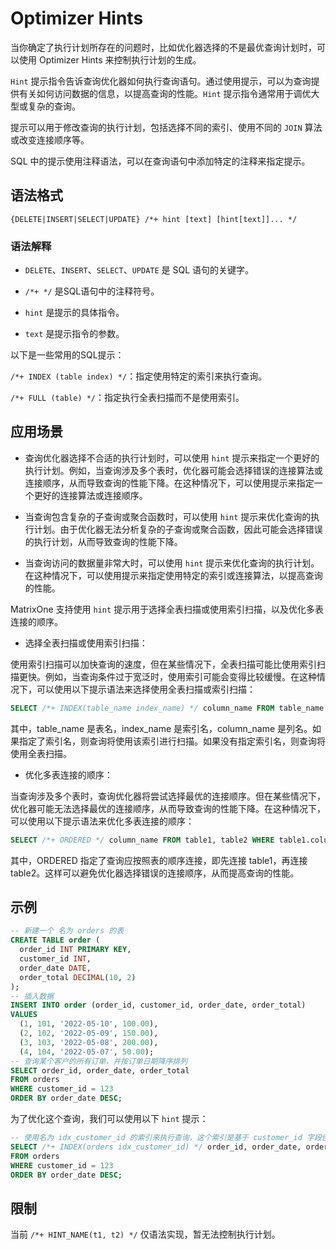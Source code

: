 # Optimizer Hints

当你确定了执行计划所存在的问题时，比如优化器选择的不是最优查询计划时，可以使用 Optimizer Hints 来控制执行计划的生成。

`Hint` 提示指令告诉查询优化器如何执行查询语句。通过使用提示，可以为查询提供有关如何访问数据的信息，以提高查询的性能。`Hint` 提示指令通常用于调优大型或复杂的查询。

提示可以用于修改查询的执行计划，包括选择不同的索引、使用不同的 `JOIN` 算法或改变连接顺序等。<!--提示可以用于控制查询的缓存行为，如强制刷新缓存或不缓存查询结果等。-->

SQL 中的提示使用注释语法，可以在查询语句中添加特定的注释来指定提示。

## 语法格式

```
{DELETE|INSERT|SELECT|UPDATE} /*+ hint [text] [hint[text]]... */
```

### 语法解释

- `DELETE`、`INSERT`、`SELECT`、`UPDATE` 是 SQL 语句的关键字。

- `/*+ */` 是SQL语句中的注释符号。

- `hint` 是提示的具体指令。

- `text` 是提示指令的参数。

以下是一些常用的SQL提示：

`/*+ INDEX (table index) */`：指定使用特定的索引来执行查询。

`/*+ FULL (table) */`：指定执行全表扫描而不是使用索引。

<!--/*+ NOCACHE */：指定不要缓存查询结果。-->

<!--/*+ USE_HASH (table) */：指定使用哈希连接算法。-->

## 应用场景

- 查询优化器选择不合适的执行计划时，可以使用 `hint` 提示来指定一个更好的执行计划。例如，当查询涉及多个表时，优化器可能会选择错误的连接算法或连接顺序，从而导致查询的性能下降。在这种情况下，可以使用提示来指定一个更好的连接算法或连接顺序。

- 当查询包含复杂的子查询或聚合函数时，可以使用 `hint` 提示来优化查询的执行计划。由于优化器无法分析复杂的子查询或聚合函数，因此可能会选择错误的执行计划，从而导致查询的性能下降。

- 当查询访问的数据量非常大时，可以使用 `hint` 提示来优化查询的执行计划。在这种情况下，可以使用提示来指定使用特定的索引或连接算法，以提高查询的性能。

MatrixOne 支持使用 `hint` 提示用于选择全表扫描或使用索引扫描，以及优化多表连接的顺序。

- 选择全表扫描或使用索引扫描：

使用索引扫描可以加快查询的速度，但在某些情况下，全表扫描可能比使用索引扫描更快。例如，当查询条件过于宽泛时，使用索引可能会变得比较缓慢。在这种情况下，可以使用以下提示语法来选择使用全表扫描或索引扫描：

```sql
SELECT /*+ INDEX(table_name index_name) */ column_name FROM table_name WHERE ...
```

其中，table_name 是表名，index_name 是索引名，column_name 是列名。如果指定了索引名，则查询将使用该索引进行扫描。如果没有指定索引名，则查询将使用全表扫描。

- 优化多表连接的顺序：

当查询涉及多个表时，查询优化器将尝试选择最优的连接顺序。但在某些情况下，优化器可能无法选择最优的连接顺序，从而导致查询的性能下降。在这种情况下，可以使用以下提示语法来优化多表连接的顺序：

```sql
SELECT /*+ ORDERED */ column_name FROM table1, table2 WHERE table1.column1 = table2.column2;
```

其中，ORDERED 指定了查询应按照表的顺序连接，即先连接 table1，再连接 table2。这样可以避免优化器选择错误的连接顺序，从而提高查询的性能。

## 示例

```sql
-- 新建一个 名为 orders 的表
CREATE TABLE order (
  order_id INT PRIMARY KEY,
  customer_id INT,
  order_date DATE,
  order_total DECIMAL(10, 2)
);
-- 插入数据
INSERT INTO order (order_id, customer_id, order_date, order_total)
VALUES
  (1, 101, '2022-05-10', 100.00),
  (2, 102, '2022-05-09', 150.00),
  (3, 103, '2022-05-08', 200.00),
  (4, 104, '2022-05-07', 50.00);
-- 查询某个客户的所有订单，并按订单日期降序排列
SELECT order_id, order_date, order_total
FROM orders
WHERE customer_id = 123
ORDER BY order_date DESC;
```

为了优化这个查询，我们可以使用以下 `hint` 提示：

```sql
-- 使用名为 idx_customer_id 的索引来执行查询，这个索引是基于 customer_id 字段创建的
SELECT /*+ INDEX(orders idx_customer_id) */ order_id, order_date, order_total
FROM orders
WHERE customer_id = 123
ORDER BY order_date DESC;
```

## 限制

当前 `/*+ HINT_NAME(t1, t2) */` 仅语法实现，暂无法控制执行计划。
